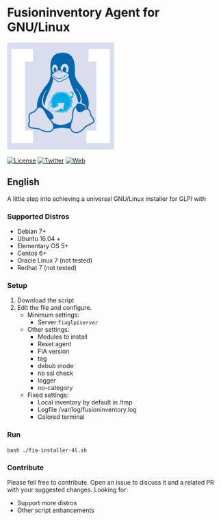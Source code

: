 # Fusioninventory Agent for GNU/Linux
<img src="https://raw.githubusercontent.com/ticgal/fia-installer-4l/master/fia-installer-4l-logo.png" alt="Fusioninventory agent Installer for GNU/Linux Logo" height="250px" width="250px" class="js-lazy-loaded">

[![License](https://img.shields.io/badge/License-GNU%20AGPLv3-blue.svg?style=flat-square)](https://github.com/ticgal/taskdrop/blob/master/LICENSE)
[![Twitter](https://img.shields.io/badge/Twitter-TICgal-blue.svg?style=flat-square)](https://twitter.com/ticgalcom)
[![Web](https://img.shields.io/badge/Web-TICgal-blue.svg?style=flat-square)](https://tic.gal/)

## English
A little step into achieving a universal GNU/Linux installer for GLPI with 

### Supported Distros

- Debian 7+
- Ubuntu 16.04 +
- Elementary OS 5+
- Centos 6+
- Oracle Linux 7 (not tested)
- Redhat 7 (not tested)

### Setup
1. Download the script
2. Edit the file and configure. 
   - Minimum settings:
     - Server:`fiaglpiserver`
   - Other settings:
     - Modules to install
     - Reset agent
     - FIA version 
     - tag
     - debub mode
     - no ssl check
     - logger
     - no-category
   - Fixed settings:
     - Local inventory by default in /tmp
     - Logfile /var/log/fusioninventory.log
     - Colored terminal

### Run

`bash ./fia-installer-4l.sh`

### Contribute

Please fell free to contribute. Open an issue to discuss it and a related PR with your suggested changes. Looking for:

- Support more distros
- Other script enhancements 


